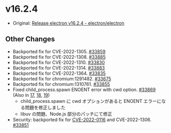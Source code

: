 # v16.2.4

- Original: [Release electron v16.2.4 - electron/electron](https://github.com/electron/electron/releases/tag/v16.2.4)

## Other Changes

- Backported fix for CVE-2022-1305. [#33859](https://github.com/electron/electron/pull/33859)
- Backported fix for CVE-2022-1308. [#33885](https://github.com/electron/electron/pull/33885)
- Backported fix for CVE-2022-1310. [#33830](https://github.com/electron/electron/pull/33830)
- Backported fix for CVE-2022-1314. [#33883](https://github.com/electron/electron/pull/33883)
- Backported fix for CVE-2022-1364. [#33835](https://github.com/electron/electron/pull/33835)
- Backported fix for chromium:1291482. [#33675](https://github.com/electron/electron/pull/33675)
- Backported fix for chromium:1310761. [#33855](https://github.com/electron/electron/pull/33855)
- Fixed child_process.spawn ENOENT error with cwd option. [#33869](https://github.com/electron/electron/pull/33869) (Also in [17](https://github.com/electron/electron/pull/33870), [18](https://github.com/electron/electron/pull/33871), [19](https://github.com/electron/electron/pull/33872))
  - child_process.spawn に cwd オプションがあると ENOENT エラーになる問題を修正しました
  - libuv の問題、Node.js 部分のパッチにて修正
- Security: backported fix for [CVE-2022-0116](https://github.com/advisories/GHSA-xg9p-54cj-5498 "CVE-2022-0116") and CVE-2022-1306. [#33851](https://github.com/electron/electron/pull/33851)
